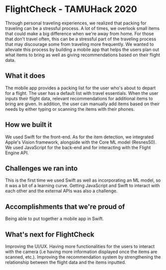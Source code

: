 # FlightCheck - TAMUHack 2020
Through personal traveling experiences, we realized that packing for traveling can be a stressful process. A lot of times, we overlook small items that could make a big difference when we're away from home. For those that don't travel often, this can be a stressful part of the traveling process that may discourage some from traveling more frequently. We wanted to alleviate this process by building a mobile app that helps the users plan out what items to bring as well as giving recommendations based on their flight data.

## What it does
The mobile app provides a packing list for the user who's about to depart for a flight. The user has a default list with travel essentials. When the user inputs their flight data, relevant recommendations for additional items to bring are given. In addition, the user can manually add items based on their needs by either typing or scanning the items with their phones.

## How we built it
We used Swift for the front-end. As for the item detection, we integrated Apple's Vision framework, alongside with the Core ML model (Resnes50). We used JavaScript for the back-end and for interacting with the Flight Engine API.

## Challenges we ran into
This is the first time we used Swift as well as incorporating an ML model, so it was a bit of a learning curve. Getting JavaScript and Swift to interact with each other and the external APIs was also a challenge.

## Accomplishments that we're proud of
Being able to put together a mobile app in Swift. 

## What's next for FlightCheck
Improving the UI/UX. Having more functionalities for the users to interact with the camera (i.e having more information displayed once the items are scanned, etc.). Improving the recommendation system by strengthening the relationship between the flight data and the items inputted.
